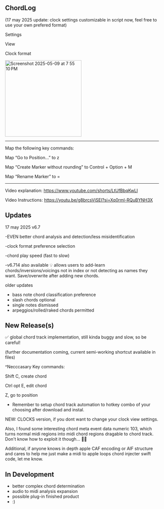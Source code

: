 ChordLog
--------------------------------

(17 may 2025 update: clock settings customizable in script now, feel free to use your own prefered format)

Settings

View

Clock format 

<img width="250" alt="Screenshot 2025-05-09 at 7 55 10 PM" src="https://github.com/user-attachments/assets/c5c7fe5a-ed62-46e2-b01f-64874ca97866" />


---------------------

Map the following key commands:

Map “Go to Position…” to z

Map “Create Marker without rounding” to Control + Option + M

Map “Rename Marker” to =

-----------------------------

Video explanation: 
https://www.youtube.com/shorts/LtUfBbqKwLI

Video Instructions:
https://youtu.be/g8brcsVjSEI?si=Xq0rml-RQuBYNH3X


Updates
---------
17 may 2025 v6.7

-EVEN better chord analysis and detection/less misidentification

-clock format preference selection

-chord play speed (fast to slow)

-v6.714 also available 💡 allows users to add-learn chords/inversions/voicings not in index or not detecting as names they want. Save/overwrite after adding new chords.

  older updates
- bass note chord classification preference
- slash chords optional
- single notes dismissed
- arpeggios/rolled/raked chords permitted


New Release(s)
----------
✅ global chord track implementation, still kinda buggy and slow, so be careful!
  
(further documentation coming, current semi-working shortcut available in files)

^Necccasary Key commands:

Shift C, create chord

Ctrl opt E, edit chord

Z, go to position 

- Remember to setup chord track automation to hotkey combo of your choosing after download and instal.

NEW: CLOCKS version, if you dont want to change your clock view settings. 

Also, I found some interesting chord meta event data numeric 103, which turns normal midi regions into midi chord regions dragable to chord track.
Don't know how to exploit it though... 🤷‍♂️

Additional, if anyone knows in depth apple CAF encoding or AIF structure and cares to help me just make a midi to apple loops chord injecter swift code, let me know. 

In Development
--------------
- better complex chord determination
- audio to midi analysis expansion
- possible plug-in finished product
- :)
